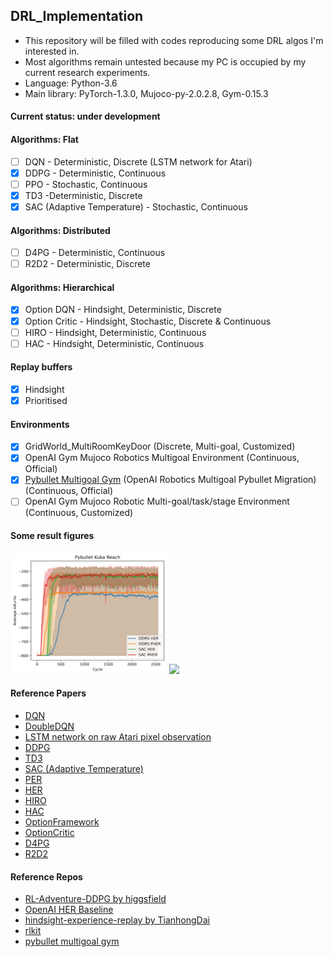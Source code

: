 ## DRL_Implementation
- This repository will be filled with codes reproducing some DRL algos I'm interested in.
- Most algorithms remain untested because my PC is occupied by my current research experiments.
- Language: Python-3.6
- Main library: PyTorch-1.3.0, Mujoco-py-2.0.2.8, Gym-0.15.3  

#### Current status: under development  

#### Algorithms: Flat
- [ ] DQN - Deterministic, Discrete (LSTM network for Atari)
- [X] DDPG - Deterministic, Continuous
- [ ] PPO - Stochastic, Continuous
- [X] TD3 -Deterministic, Discrete
- [X] SAC (Adaptive Temperature) - Stochastic, Continuous

#### Algorithms: Distributed
- [ ] D4PG - Deterministic, Continuous
- [ ] R2D2 - Deterministic, Discrete

#### Algorithms: Hierarchical
- [X] Option DQN - Hindsight, Deterministic, Discrete
- [X] Option Critic - Hindsight, Stochastic, Discrete & Continuous
- [ ] HIRO - Hindsight, Deterministic, Continuous
- [ ] HAC - Hindsight, Deterministic, Continuous

#### Replay buffers
- [X] Hindsight
- [X] Prioritised

#### Environments
- [X] GridWorld_MultiRoomKeyDoor (Discrete, Multi-goal, Customized)
- [X] OpenAI Gym Mujoco Robotics Multigoal Environment (Continuous, Official)
- [X] [Pybullet Multigoal Gym](https://github.com/IanYangChina/pybullet_multigoal_gym) (OpenAI Robotics Multigoal Pybullet Migration) (Continuous, Official)
- [ ] OpenAI Gym Mujoco Robotic Multi-goal/task/stage Environment (Continuous, Customized)

#### Some result figures
<img src="/src/returns_pybullet_kuka_reach.png" width="250"/>
<img src="/src/returns_pybullet_half_cheetah.png" width="250"/>

#### Reference Papers
* [DQN](https://www.nature.com/articles/nature14236?wm=book_wap_0005)
* [DoubleDQN](https://www.aaai.org/ocs/index.php/AAAI/AAAI16/paper/viewPaper/12389)
* [LSTM network on raw Atari pixel observation](https://arxiv.org/pdf/1907.02908.pdf)
* [DDPG](https://arxiv.org/abs/1509.02971)
* [TD3](https://arxiv.org/pdf/1802.09477.pdf)
* [SAC (Adaptive Temperature)](https://arxiv.org/pdf/1812.05905.pdf)
* [PER](https://arxiv.org/abs/1511.05952)
* [HER](http://papers.nips.cc/paper/7090-hindsight-experience-replay)
* [HIRO](http://papers.nips.cc/paper/7591-data-efficient-hierarchical-reinforcement-learning.pdf)
* [HAC](https://arxiv.org/abs/1712.00948)
* [OptionFramework](https://www.sciencedirect.com/science/article/pii/S0004370299000521)
* [OptionCritic](https://www.aaai.org/ocs/index.php/AAAI/AAAI17/paper/viewPaper/14858)
* [D4PG](https://arxiv.org/abs/1804.08617)
* [R2D2](https://openreview.net/pdf?id=r1lyTjAqYX)

#### Reference Repos
* [RL-Adventure-DDPG by higgsfield](https://github.com/higgsfield/RL-Adventure-2/blob/master/5.ddpg.ipynb)
* [OpenAI HER Baseline](https://github.com/openai/baselines/tree/master/baselines/her)
* [hindsight-experience-replay by TianhongDai](https://github.com/TianhongDai/hindsight-experience-replay)
* [rlkit](https://github.com/vitchyr/rlkit)
* [pybullet multigoal gym](https://github.com/IanYangChina/pybullet_multigoal_gym)
